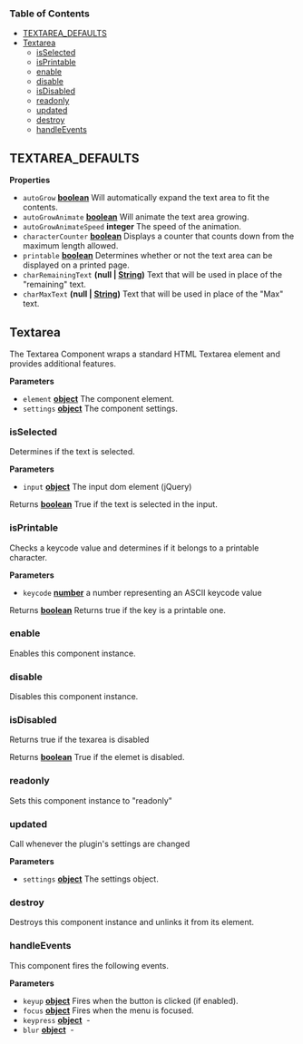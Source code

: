 <!-- Generated by documentation.js. Update this documentation by updating the source code. -->

### Table of Contents

-   [TEXTAREA_DEFAULTS](#textarea_defaults)
-   [Textarea](#textarea)
    -   [isSelected](#isselected)
    -   [isPrintable](#isprintable)
    -   [enable](#enable)
    -   [disable](#disable)
    -   [isDisabled](#isdisabled)
    -   [readonly](#readonly)
    -   [updated](#updated)
    -   [destroy](#destroy)
    -   [handleEvents](#handleevents)

## TEXTAREA_DEFAULTS

**Properties**

-   `autoGrow` **[boolean](https://developer.mozilla.org/docs/Web/JavaScript/Reference/Global_Objects/Boolean)** Will automatically expand the text area to fit the contents.
-   `autoGrowAnimate` **[boolean](https://developer.mozilla.org/docs/Web/JavaScript/Reference/Global_Objects/Boolean)** Will animate the text area growing.
-   `autoGrowAnimateSpeed` **integer** The speed of the animation.
-   `characterCounter` **[boolean](https://developer.mozilla.org/docs/Web/JavaScript/Reference/Global_Objects/Boolean)** Displays a counter that counts down from the maximum
    length allowed.
-   `printable` **[boolean](https://developer.mozilla.org/docs/Web/JavaScript/Reference/Global_Objects/Boolean)** Determines whether or not the text area can be displayed on a
    printed page.
-   `charRemainingText` **(null | [String](https://developer.mozilla.org/docs/Web/JavaScript/Reference/Global_Objects/String))** Text that will be used in place of the "remaining"
    text.
-   `charMaxText` **(null | [String](https://developer.mozilla.org/docs/Web/JavaScript/Reference/Global_Objects/String))** Text that will be used in place of the "Max" text.

## Textarea

The Textarea Component wraps a standard HTML Textarea element and provides additional features.

**Parameters**

-   `element` **[object](https://developer.mozilla.org/docs/Web/JavaScript/Reference/Global_Objects/Object)** The component element.
-   `settings` **[object](https://developer.mozilla.org/docs/Web/JavaScript/Reference/Global_Objects/Object)** The component settings.

### isSelected

Determines if the text is selected.

**Parameters**

-   `input` **[object](https://developer.mozilla.org/docs/Web/JavaScript/Reference/Global_Objects/Object)** The input dom element (jQuery)

Returns **[boolean](https://developer.mozilla.org/docs/Web/JavaScript/Reference/Global_Objects/Boolean)** True if the text is selected in the input.

### isPrintable

Checks a keycode value and determines if it belongs to a printable character.

**Parameters**

-   `keycode` **[number](https://developer.mozilla.org/docs/Web/JavaScript/Reference/Global_Objects/Number)** a number representing an ASCII keycode value

Returns **[boolean](https://developer.mozilla.org/docs/Web/JavaScript/Reference/Global_Objects/Boolean)** Returns true if the key is a printable one.

### enable

Enables this component instance.

### disable

Disables this component instance.

### isDisabled

Returns true if the texarea is disabled

Returns **[boolean](https://developer.mozilla.org/docs/Web/JavaScript/Reference/Global_Objects/Boolean)** True if the elemet is disabled.

### readonly

Sets this component instance to "readonly"

### updated

Call whenever the plugin's settings are changed

**Parameters**

-   `settings` **[object](https://developer.mozilla.org/docs/Web/JavaScript/Reference/Global_Objects/Object)** The settings object.

### destroy

Destroys this component instance and unlinks it from its element.

### handleEvents

This component fires the following events.

**Parameters**

-   `keyup` **[object](https://developer.mozilla.org/docs/Web/JavaScript/Reference/Global_Objects/Object)** Fires when the button is clicked (if enabled).
-   `focus` **[object](https://developer.mozilla.org/docs/Web/JavaScript/Reference/Global_Objects/Object)** Fires when the menu is focused.
-   `keypress` **[object](https://developer.mozilla.org/docs/Web/JavaScript/Reference/Global_Objects/Object)**  - 
-   `blur` **[object](https://developer.mozilla.org/docs/Web/JavaScript/Reference/Global_Objects/Object)**  - 

